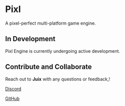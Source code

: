 # Pixl
A pixel-perfect multi-platform game engine.

## In Development
Pixl Engine is currently undergoing active development.

## Contribute and Collaborate
Reach out to **Juix** with any questions or feedback,!


[Discord](https://discord.com/users/@juix)


[GitHub](https://github.com/Juiix)